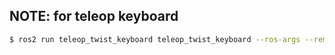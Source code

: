 ## NOTE: for teleop keyboard
```bash
$ ros2 run teleop_twist_keyboard teleop_twist_keyboard --ros-args --remap /cmd_vel:=/input_key/cmd_vel_stamped
```
